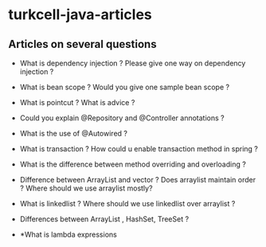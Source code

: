# turkcell-java-articles
## Articles on several questions

- What is dependency injection ? Please give one way on dependency injection ? 
- What is bean scope ? Would you give one sample bean scope ?
- What is pointcut ? What is advice ?
- Could you explain @Repository and @Controller annotations ?
- What is the use of @Autowired ?
- What is transaction ? How could u enable transaction method in spring ?
- What is the difference between method overriding and  overloading  ?
- Difference between ArrayList and vector ? Does arraylist maintain order ? Where should we use arraylist mostly?
- What is linkedlist ? Where should we use linkedlist over arraylist ?
- Differences between ArrayList , HashSet, TreeSet ?

- *What is lambda expressions
